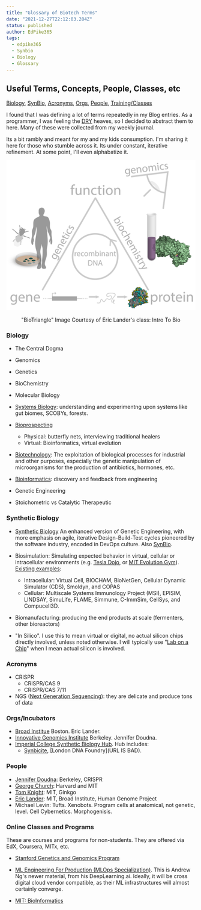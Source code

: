 ```yaml
---
title: "Glossary of Biotech Terms"
date: "2021-12-27T22:12:03.284Z"
status: published
author: EdPike365
tags:
  - edpike365
  - Synbio
  - Biology
  - Glossary
---
```


## Useful Terms, Concepts, People, Classes, etc

[Biology](#biology), [SynBio](#synbio), [Acronyms](#acronyms), [Orgs](#orgs), [People](#people), [Training/Classes](#training)

I found that I was defining a lot of terms repeatedly in my Blog entries. As a programmer, I was feeling the [DRY](https://en.wikipedia.org/wiki/Don%27t_repeat_yourself) heaves, so I decided to abstract them to here. Many of these were collected from my weekly journal.

Its a bit rambly and meant for my and my kids consumption. I'm sharing it here for those who stumble across it. Its under constant, iterative refinement. At some point, I'll even alphabatize it.

![Landers BioTriangle](landers_biotriangle.png)

<p align="center">"BioTriangle" Image Courtesy of Eric Lander's class: Intro To Bio</p>

### Biology <a name="biology"></a>

- The Central Dogma
- Genomics
- Genetics
- BioChemistry
- Molecular Biology

- [Systems Biology](https://en.wikipedia.org/wiki/Systems_biology): understanding and experimentng upon systems like gut biomes, SCOBYs, forests.

- [Bioprospecting](https://en.wikipedia.org/wiki/Bioprospecting)

  - Physical: butterfly nets, interviewing traditional healers
  - Virtual: Bioinformatics, virtual evolution

- [Biotechnology](https://en.wikipedia.org/wiki/Biotechnology): The exploitation of biological processes for industrial and other purposes, especially the genetic manipulation of microorganisms for the production of antibiotics, hormones, etc.

- [Bioinformatics](https://en.wikipedia.org/wiki/Bioinformatics): discovery and feedback from engineering
- Genetic Engineering
- Stoichometric vs Catalytic Therapeutic

### Synthetic Biology <a name="synbio"></a>

- [Synthetic Biology](https://www.ncbi.nlm.nih.gov/books/NBK535871/) An enhanced version of Genetic Engineering, with more emphasis on agile, iterative Design-Build-Test cycles pioneered by the software industry, encoded in DevOps culture. Also [SynBio](https://www.ncbi.nlm.nih.gov/books/NBK535871/figure/fig_2-1/?report=objectonly).

- Biosimulation: Simulating expected behavior in virtual, cellular or intracellular environments (e.g. [Tesla Dojo](https://www.youtube.com/watch?v=6hkiTejoyms), or [MIT Evolution Gym](https://news.mit.edu/2021/system-designing-training-intelligent-soft-robots-1207)). [Existing examples](https://www.ncbi.nlm.nih.gov/pmc/articles/PMC6481718/):

  - Intracellular: Virtual Cell, BIOCHAM, BioNetGen, Cellular Dynamic Simulator (CDS), Smoldyn, and COPAS
  - Cellular: Multiscale Systems Immunology Project (MSI), EPISIM, LINDSAY, SimuLife, FLAME, Simmune, C-ImmSim, CellSys, and Compucell3D.

- Biomanufacturing: producing the end products at scale (fermenters, other bioreactors)

- "In Silico". I use this to mean virtual or digital, no actual silicon chips directly involved, unless noted otherwise. I will typically use "[Lab on a Chip](https://www.rsc.org/journals-books-databases/about-journals/lab-on-a-chip/)" when I mean actual silicon is involved.

### Acronyms <a name="acronyms"></a>

- CRISPR
  - CRISPR/CAS 9
  - CRISPR/CAS 7/11
- NGS ([Next Generation Sequencing](https://www.thermofisher.com/onelambda/us/en/featured-products/alltype-fastplex.html?filter=%7B%7D)): they are delicate and produce tons of data

### Orgs/Incubators <a name="orgs"></a>

- [Broad Institue](https://www.broadinstitute.org/) Boston. Eric Lander.
- [Innovative Genomics Institute](https://innovativegenomics.org/) Berkeley. Jennifer Doudna.
- [Imperial College Synthetic Biology Hub](https://www.imperial.ac.uk/synthetic-biology). Hub includes:
  - [Synbicite](http://www.synbicite.com/), [London DNA Foundry](URL IS BAD).

### People <a name="people"></a>

- [Jennifer Doudna](https://en.wikipedia.org/wiki/Jennifer_Doudna): Berkeley, CRISPR
- [George Church](<https://en.wikipedia.org/wiki/George_Church_(geneticist)>): Harvard and MIT
- [Tom Knight](<https://en.wikipedia.org/wiki/Tom_Knight_(scientist)>): MIT, Ginkgo
- [Eric Lander](https://en.wikipedia.org/wiki/Eric_Lander): MIT, Broad Institute, Human Genome Project
- Michael Levin: Tufts. Xenobots. Program cells at anatomical, not genetic, level. Cell Cybernetics. Morphogenisis.

### Online Classes and Programs <a name="training"></a>

These are courses and programs for non-students. They are offered via EdX, Coursera, MITx, etc.

- [Stanford Genetics and Genomics Program](https://online.stanford.edu/programs/genetics-and-genomics-program)

- [ML Engineering For Production (MLOps Specialization)](https://www.coursera.org/specializations/machine-learning-engineering-for-production-mlops?utm_source=gg&utm_medium=sem&utm_campaign=28-MLOps-DL.ai-US&utm_content=B2C&campaignid=13572037851&adgroupid=120618068101&device=c&keyword=andrew%20ng%20machine%20learning&matchtype=b&network=g&devicemodel=&adpostion=&creativeid=528598123150&hide_mobile_promo&gclid=CjwKCAiAzrWOBhBjEiwAq85QZ0O7Sc1ICt7Ij8t2r8CbPeyNhvECq2kj7NMboPNB_wS7lHQ04dLKzhoC7IcQAvD_BwE). This is Andrew Ng's newer material, from his DeepLearning.ai. Ideally, it will be cross digital cloud vendor compatible, as their ML infrastructures will almost certainly converge.

- [MIT: BioInformatics](https://www.edx.org/course/quantitative-biology-workshop-3)
